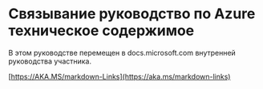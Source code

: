 # <a name="linking-guidance-for-azure-technical-content"></a>Связывание руководство по Azure техническое содержимое

В этом руководстве перемещен в docs.microsoft.com внутренней руководства участника.

[https://AKA.MS/markdown-Links](https://aka.ms/markdown-links)
